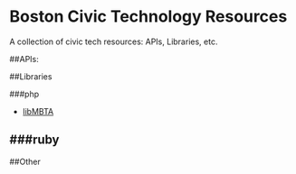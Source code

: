 # Boston Civic Technology Resources
A collection of civic tech resources: APIs, Libraries, etc.


##APIs:


##Libraries

###php
  - [libMBTA](https://github.com/standaloneSA/libMBTA)

###ruby
  - 



##Other
